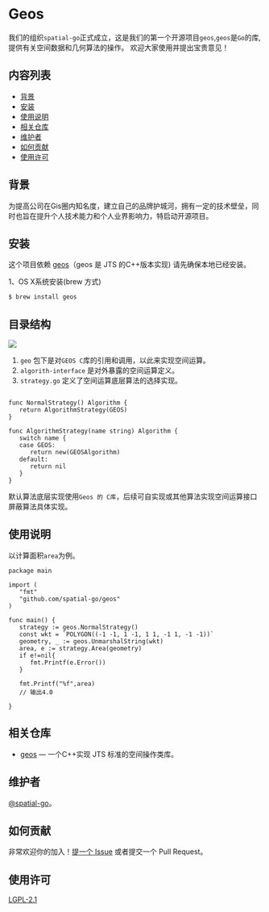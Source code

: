 
# Geos

我们的组织`spatial-go`正式成立，这是我们的第一个开源项目`geos`,`geos`是`Go`的库,提供有关空间数据和几何算法的操作。
欢迎大家使用并提出宝贵意见！

## 内容列表

- [背景](#背景)
- [安装](#安装)
- [使用说明](#使用说明)
- [相关仓库](#相关仓库)
- [维护者](#维护者)
- [如何贡献](#如何贡献)
- [使用许可](#使用许可)

## 背景

为提高公司在Gis圈内知名度，建立自己的品牌护城河，拥有一定的技术壁垒，同时也旨在提升个人技术能力和个人业界影响力，特启动开源项目。


## 安装

这个项目依赖 [geos](https://github.com/libgeos/geos)（geos 是 JTS 的C++版本实现) 请先确保本地已经安装。

1、OS X系统安装(brew 方式)
```sh
$ brew install geos
```

## 目录结构
![](images/screenshot_1607858254693.png)
1. `geo` 包下是对`GEOS C`库的引用和调用，以此来实现空间运算。
2. `algorith-interface` 是对外暴露的空间运算定义。
3. `strategy.go` 定义了空间运算底层算法的选择实现。
```

func NormalStrategy() Algorithm {
   return AlgorithmStrategy(GEOS)
}

func AlgorithmStrategy(name string) Algorithm {
   switch name {
   case GEOS:
      return new(GEOSAlgorithm)
   default:
      return nil
   }
}
```
默认算法底层实现使用`Geos 的 C库`，后续可自实现或其他算法实现空间运算接口屏蔽算法具体实现。
    
## 使用说明
以计算面积`area`为例。

```
package main

import (
   "fmt"
   "github.com/spatial-go/geos"
)

func main() {
   strategy := geos.NormalStrategy()
   const wkt = `POLYGON((-1 -1, 1 -1, 1 1, -1 1, -1 -1))`
   geometry, _ := geos.UnmarshalString(wkt)
   area, e := strategy.Area(geometry)
   if e!=nil{
      fmt.Printf(e.Error())
   }

   fmt.Printf("%f",area)
   // 输出4.0

}
```


## 相关仓库

- [geos](https://github.com/libgeos/geos) — 一个C++实现 JTS 标准的空间操作类库。

## 维护者

[@spatial-go](https://github.com/spatial-go)。

## 如何贡献

非常欢迎你的加入！[提一个 Issue](https://github.com/spatial-go/geos/issues/new) 或者提交一个 Pull Request。



## 使用许可

[LGPL-2.1 ](LICENSE)

